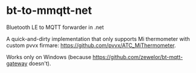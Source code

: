 # bt-to-mmqtt-net
Bluetooth LE to MQTT forwarder in .net

A quick-and-dirty implementation that only supports Mi thermometer with custom pvvx firmare: https://github.com/pvvx/ATC_MiThermometer.

Works only on Windows (because https://github.com/zewelor/bt-mqtt-gateway doesn't).
